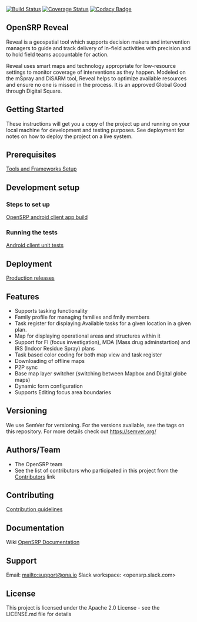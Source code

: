 [![Build Status](https://travis-ci.org/OpenSRP/opensrp-client-reveal.svg?branch=master)](https://travis-ci.org/OpenSRP/opensrp-client-reveal) [![Coverage Status](https://coveralls.io/repos/github/OpenSRP/opensrp-client-reveal/badge.svg?branch=master)](https://coveralls.io/github/OpenSRP/opensrp-client-reveal?branch=master)
[![Codacy Badge](https://api.codacy.com/project/badge/Grade/36e296c5bea343e1ac451d66a2331d11)](https://www.codacy.com/app/OpenSRP/opensrp-client-reveal?utm_source=github.com&amp;utm_medium=referral&amp;utm_content=OpenSRP/opensrp-client-reveal&amp;utm_campaign=Badge_Grade)

## OpenSRP Reveal
Reveal is a geospatial tool which supports decision makers and intervention managers to guide and track delivery of in-field activities with precision and to hold field teams accountable for action.

Reveal uses smart maps and technology appropriate for low-resource settings to monitor coverage of interventions as they happen. Modeled on the mSpray and DiSARM tool, Reveal helps to optimize available resources and ensure no one is missed in the process. It is an approved Global Good through Digital Square.
 
## Getting Started
These instructions will get you a copy of the project up and running on your local machine for development and testing purposes. See deployment for notes on how to deploy the project on a live system.

## Prerequisites
[Tools and Frameworks Setup](https://smartregister.atlassian.net/wiki/spaces/Documentation/pages/6619207/Tools+and+Frameworks+Setup)

## Development setup

### Steps to set up
[OpenSRP android client app build](https://smartregister.atlassian.net/wiki/spaces/Documentation/pages/6619236/OpenSRP+App+Build)

### Running the tests

[Android client unit tests](https://smartregister.atlassian.net/wiki/spaces/Documentation/pages/65570428/OpenSRP+Client)

## Deployment
[Production releases](https://smartregister.atlassian.net/wiki/spaces/Documentation/pages/1141866503/How+to+create+a+release+APK)

## Features
-  Supports tasking functionality
-    Family profile for managing families and fmily members
-  Task register for displaying Available tasks for a given location in a given plan.
-  Map for displaying operational areas and structures within it
-  Support for FI (focus investigation), MDA (Mass drug adminstartion) and IRS (Indoor Residue Spray) plans
-  Task based color coding for both map view and task register
-  Downloading of offline maps
-  P2P sync
-  Base map layer switcher (switching between Mapbox and Digital globe maps)
 -  Dynamic form configuration
-  Supports Editing focus area boundaries

## Versioning
We use SemVer for versioning. For the versions available, see the tags on this repository.
For more details check out <https://semver.org/>

## Authors/Team 
-  The OpenSRP team
-  See the list of contributors who participated in this project from the [Contributors](../../graphs/contributors) link

## Contributing
[Contribution guidelines](https://smartregister.atlassian.net/wiki/spaces/Documentation/pages/6619193/OpenSRP+Developer+s+Guide)

## Documentation
Wiki [OpenSRP Documentation](https://smartregister.atlassian.net/wiki/spaces/Documentation)

## Support
Email: <mailto:support@ona.io>
Slack workspace: <opensrp.slack.com>

## License
This project is licensed under the Apache 2.0 License - see the LICENSE.md file for details
